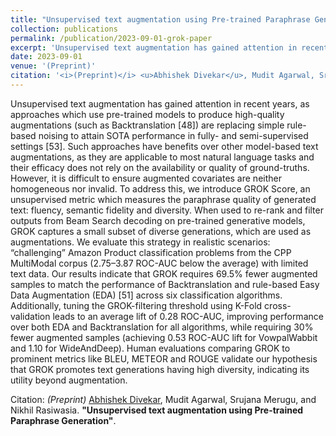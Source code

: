 ```yaml
---
title: "Unsupervised text augmentation using Pre-trained Paraphrase Generation"
collection: publications
permalink: /publication/2023-09-01-grok-paper
excerpt: 'Unsupervised text augmentation has gained attention in recent years, as approaches which use pre-trained models to produce high-quality augmentations (such as Backtranslation [48]) are replacing simple rule-based noising to attain SOTA performance in fully- and semi-supervised settings [53]. Such approaches have benefits over other model-based text augmentations, as they are applicable to most natural language tasks and their efficacy does not rely on the availability or quality of ground-truths. However, it is difficult to ensure augmented covariates are neither homogeneous nor invalid. To address this, we introduce GROK Score, an unsupervised metric which measures the paraphrase quality of generated text: fluency, semantic fidelity and diversity. When used to re-rank and filter outputs from Beam Search decoding on pre-trained generative models, GROK captures a small subset of diverse generations, which are used as augmentations. We evaluate this strategy in realistic scenarios: “challenging” Amazon Product classification problems from the CPP MultiModal corpus (2.75–3.87 ROC-AUC below the average) with limited text data. Our results indicate that GROK requires 69.5% fewer augmented samples to match the performance of Backtranslation and rule-based Easy Data Augmentation (EDA) [51] across six classification algorithms. Additionally, tuning the GROK-filtering threshold using K-Fold cross-validation leads to an average lift of 0.28 ROC-AUC, improving performance over both EDA and Backtranslation for all algorithms, while requiring 30% fewer augmented samples (achieving 0.53 ROC-AUC lift for VowpalWabbit and 1.10 for WideAndDeep). Human evaluations comparing GROK to prominent metrics like BLEU, METEOR and ROUGE validate our hypothesis that GROK promotes text generations having high diversity, indicating its utility beyond augmentation.'
date: 2023-09-01
venue: '(Preprint)'
citation: '<i>(Preprint)</i> <u>Abhishek Divekar</u>, Mudit Agarwal, Srujana Merugu, and Nikhil Rasiwasia. <b>&quot;Unsupervised text augmentation using Pre-trained Paraphrase Generation&quot;</b>.'
---
```

Unsupervised text augmentation has gained attention in recent years, as approaches which use pre-trained models to produce high-quality augmentations (such as Backtranslation [48]) are replacing simple rule-based noising to attain SOTA performance in fully- and semi-supervised settings [53]. Such approaches have benefits over other model-based text augmentations, as they are applicable to most natural language tasks and their efficacy does not rely on the availability or quality of ground-truths. However, it is difficult to ensure augmented covariates are neither homogeneous nor invalid. To address this, we introduce GROK Score, an unsupervised metric which measures the paraphrase quality of generated text: fluency, semantic fidelity and diversity. When used to re-rank and filter outputs from Beam Search decoding on pre-trained generative models, GROK captures a small subset of diverse generations, which are used as augmentations. We evaluate this strategy in realistic scenarios: “challenging” Amazon Product classification problems from the CPP MultiModal corpus (2.75–3.87 ROC-AUC below the average) with limited text data. Our results indicate that GROK requires 69.5% fewer augmented samples to match the performance of Backtranslation and rule-based Easy Data Augmentation (EDA) [51] across six classification algorithms. Additionally, tuning the GROK-filtering threshold using K-Fold cross-validation leads to an average lift of 0.28 ROC-AUC, improving performance over both EDA and Backtranslation for all algorithms, while requiring 30% fewer augmented samples (achieving 0.53 ROC-AUC lift for VowpalWabbit and 1.10 for WideAndDeep). Human evaluations comparing GROK to prominent metrics like BLEU, METEOR and ROUGE validate our hypothesis that GROK promotes text generations having high diversity, indicating its utility beyond augmentation.

Citation: <i>(Preprint)</i> <u>Abhishek Divekar</u>, Mudit Agarwal, Srujana Merugu, and Nikhil Rasiwasia. <b>"Unsupervised text augmentation using Pre-trained Paraphrase Generation"</b>.